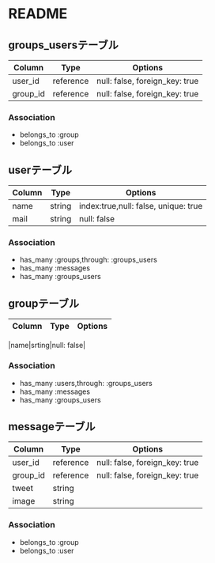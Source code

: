 # README


## groups_usersテーブル

|Column|Type|Options|
|------|----|-------|
|user_id|reference|null: false, foreign_key: true|
|group_id|reference|null: false, foreign_key: true|

### Association
- belongs_to :group
- belongs_to :user

## userテーブル

|Column|Type|Options|
|------|----|-------|
|name|string|index:true,null: false, unique: true|
|mail|string|null: false|

### Association
- has_many :groups,through: :groups_users
- has_many :messages
- has_many :groups_users

## groupテーブル

|Column|Type|Options|
|------|----|-------|

|name|srting|null: false|

### Association
- has_many :users,through: :groups_users
- has_many :messages
- has_many :groups_users


## messageテーブル

|Column|Type|Options|
|------|----|-------|
|user_id|reference|null: false, foreign_key: true|
|group_id|reference|null: false, foreign_key: true|
|tweet|string
|image|string

### Association
- belongs_to :group
- belongs_to :user
